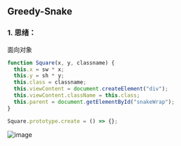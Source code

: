 ## Greedy-Snake

### 1. 思绪：

面向对象

```js
function Square(x, y, classname) {
  this.x = sw * x;
  this.y = sh * y;
  this.class = classname;
  this.viewContent = document.createElement("div");
  this.viewContent.className = this.class;
  this.parent = document.getElementById("snakeWrap");
}

Square.prototype.create = () => {};
```

![image](https://github.com/promotion-xu/greedy-snake/edit/master/assets/greed-snake.gif)
